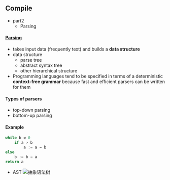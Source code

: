 ## Compile
* part2
    * Parsing
#### [Parsing](https://en.wikipedia.org/wiki/Parsing)
* takes input data (frequently text) and builds a **data structure**
* data structure
    * parse tree
    * abstract syntax tree
    * other hierarchical structure
* Programming languages tend to be specified in terms of a deterministic **context-free grammar** because fast and efficient parsers can be written for them
#### Types of parsers
* top-down parsing
* bottom-up parsing

#### Example
```C++
while b ≠ 0
    if a > b
        a := a − b
else
    b := b − a
return a
```
* AST
![抽象语法树](https://upload.wikimedia.org/wikipedia/commons/thumb/c/c7/Abstract_syntax_tree_for_Euclidean_algorithm.svg/400px-Abstract_syntax_tree_for_Euclidean_algorithm.svg.png)
